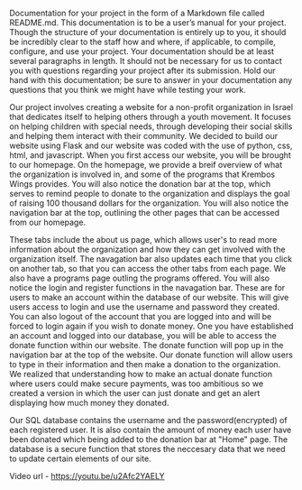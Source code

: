 Documentation for your project in the form of a Markdown file called README.md. This documentation is to be a user’s manual for your project. Though the structure of your documentation is entirely up to you, it should be incredibly clear to the staff how and where, if applicable, to compile, configure, and use your project. Your documentation should be at least several paragraphs in length. It should not be necessary for us to contact you with questions regarding your project after its submission. Hold our hand with this documentation; be sure to answer in your documentation any questions that you think we might have while testing your work.

Our project involves creating a website for a non-profit organization in Israel that dedicates itself to helping others through a youth movement. It focuses on helping children with special needs, through developing their social skills and helping them interact with their community. We decided to build our website using Flask and our website was coded with the use of python, css, html, and javascript. When you first access our website, you will be brought to our homepage. On the homepage, we provide a breif overview of what the organization is involved in, and some of the programs that Krembos Wings provides. You will also notice the donation bar at the top, which serves to remind people to donate to the organization and displays the goal of raising 100 thousand dollars for the organization. You will also notice the navigation bar at the top, outlining the other pages that can be accessed from our homepage.

These tabs include the about us page, which allows user's to read more information about the organization and how they can get involved with the organization itself. The navagation bar also updates each time that you click on another tab, so that you can access the other tabs from each page. We also have a programs page outling the programs offered. You will also notice the login and register functions in the navagation bar. These are for users to make an account within the database of our website. This will give users access to login and use the username and password they created. You can also logout of the account that you are logged into and will be forced to login again if you wish to donate money. One you have established an account and logged into our database, you will be able to access the donate function within our website. The donate function will pop up in the navigation bar at the top of the website. Our donate function will allow users to type in their information and then make a donation to the organization. We realized that understanding how to make an actual donate function where users could make secure payments, was too ambitious so we created a version in which the user can just donate and get an alert displaying how much money they donated.

Our SQL database contains the username and the password(encrypted) of each registered user. It is also contain the amount of money each user have been donated which being added to the donation bar at "Home" page. The database is a secure function that stores the neccesary data that we need to update certain elements of our site.

Video url - https://youtu.be/u2Afc2YAELY


